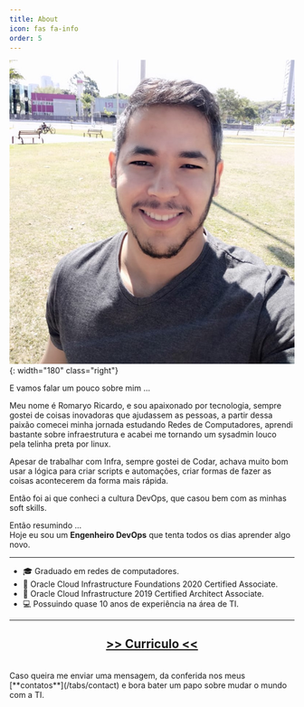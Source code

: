 ```yaml
---
title: About
icon: fas fa-info
order: 5
---
```


<!-- 
> **Note**: Add Markdown syntax content to file `_tabs/about.md` and it will show up on this page. -->

 ![Desktop View](/assets/img/base/eusite.jpg){: width="180" class="right"}


 E vamos falar um pouco sobre mim ... 

Meu nome é Romaryo Ricardo, e sou apaixonado por tecnologia, sempre gostei de coisas inovadoras que ajudassem as pessoas, a partir dessa paixão comecei minha jornada estudando Redes de Computadores, aprendi bastante sobre infraestrutura e acabei me tornando um sysadmin louco pela telinha preta por linux.

Apesar de trabalhar com Infra, sempre gostei de Codar, achava muito bom usar a lógica para criar scripts e automações, criar formas de fazer as coisas acontecerem da forma mais rápida.

Então foi ai que conheci a cultura DevOps, que casou bem com as minhas soft skills.

Então resumindo ... <br>
Hoje eu sou um **Engenheiro DevOps** que tenta todos os dias aprender algo novo.

---
- 🎓 Graduado em redes de computadores.
- 📝 Oracle Cloud Infrastructure Foundations 2020 Certified Associate.
- 📝 Oracle Cloud Infrastructure 2019 Certified Architect Associate.
- 💻 Possuindo quase 10 anos de experiência na área de TI.

---
<div>
<h2 align='center'><a href="https://www.linkedin.com/in/romaryoricardo/" target="blank"> >> Curriculo << </a></h2>

</div>
<br>
Caso queira me enviar uma mensagem, da conferida nos meus [**contatos**](/tabs/contact) e bora bater um papo sobre mudar o mundo com a TI.
